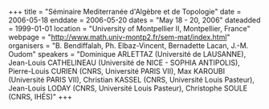 +++
title = "Séminaire Mediterranée d'Algèbre et de Topologie"
date = 2006-05-18
enddate = 2006-05-20
dates = "May 18 - 20, 2006"
dateadded = 1999-01-01
location = "University of Montpellier II, Montpellier, France"
webpage = "http://www.math.univ-montp2.fr/sem-mat/index.html"
organisers = "B. Bendiffalah, Ph. Elbaz-Vincent, Bernadette Lacan, J.-M. Oudom"
speakers = "Dominique ARLETTAZ (Université de LAUSANNE), Jean-Louis CATHELINEAU (Université de NICE - SOPHIA ANTIPOLIS), Pierre-Louis CURIEN (CNRS, Université PARIS VII), Max KAROUBI (Université PARIS VII), Christian KASSEL (CNRS, Université Louis Pasteur), Jean-Louis LODAY (CNRS, Université Louis Pasteur), Christophe SOULE (CNRS, IHÉS)"
+++
